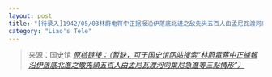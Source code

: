 ```yaml
---
layout: post
title: "[待录入]1942/05/03林蔚电蒋中正据报沿伊落底北进之敌先头五百人由孟尼瓦渡河向叶尼急进等三点情形"
category: "Liao's Tele"
---
```



> 来源：国史馆 [*原档链接：（暂缺，可于国史馆网站搜索“林蔚電蔣中正據報沿伊落底北進之敵先頭五百人由孟尼瓦渡河向葉尼急進等三點情形”）*]()
